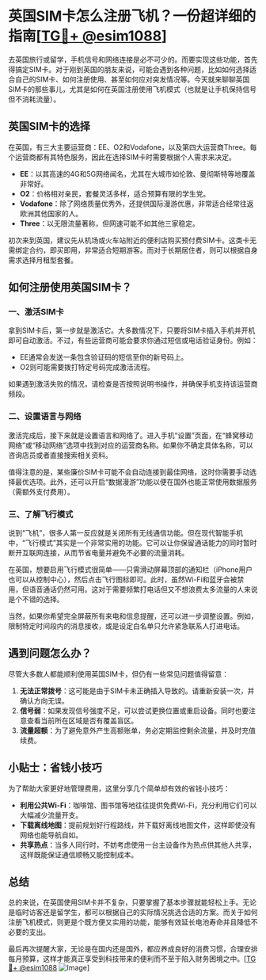 # 英国SIM卡怎么注册飞机？一份超详细的指南[[TG💪+ @esim1088](https://t.me/s/esim1088)]

去英国旅行或留学，手机信号和网络连接是必不可少的。而要实现这些功能，首先得搞定SIM卡。对于刚到英国的朋友来说，可能会遇到各种问题，比如如何选择适合自己的SIM卡、如何注册使用、甚至如何应对突发情况等。今天就来聊聊英国SIM卡的那些事儿，尤其是如何在英国注册使用飞机模式（也就是让手机保持信号但不消耗流量）。

## 英国SIM卡的选择

在英国，有三大主要运营商：EE、O2和Vodafone，以及第四大运营商Three。每个运营商都有其特色服务，因此在选择SIM卡时需要根据个人需求来决定。

- **EE**：以其高速的4G和5G网络闻名，尤其在大城市如伦敦、曼彻斯特等地覆盖非常好。
- **O2**：价格相对亲民，套餐灵活多样，适合预算有限的学生党。
- **Vodafone**：除了网络质量优秀外，还提供国际漫游优惠，非常适合经常往返欧洲其他国家的人。
- **Three**：以无限流量著称，但网速可能不如其他三家稳定。

初次来到英国，建议先从机场或火车站附近的便利店购买预付费SIM卡。这类卡无需绑定合约，即买即用，非常适合短期游客。而对于长期居住者，则可以根据自身需求选择月租型套餐。

## 如何注册使用英国SIM卡？

### 一、激活SIM卡

拿到SIM卡后，第一步就是激活它。大多数情况下，只要将SIM卡插入手机并开机即可自动激活。不过，有些运营商可能会要求你通过短信或电话验证身份。例如：

- EE通常会发送一条包含验证码的短信至你的新号码上。
- O2则可能需要拨打特定号码完成激活流程。

如果遇到激活失败的情况，请检查是否按照说明书操作，并确保手机支持该运营商频段。

### 二、设置语言与网络

激活完成后，接下来就是设置语言和网络了。进入手机“设置”页面，在“蜂窝移动网络”或“移动网络”选项中找到对应的运营商名称。如果你不确定具体名称，可以咨询店员或者直接搜索相关资料。

值得注意的是，某些廉价SIM卡可能不会自动连接到最佳网络，这时你需要手动选择最优选项。此外，还可以开启“数据漫游”功能以便在国外也能正常使用数据服务（需额外支付费用）。

### 三、了解飞行模式

说到“飞机”，很多人第一反应就是关闭所有无线通信功能。但在现代智能手机中，“飞行模式”其实是一个非常实用的功能。它可以让你保留通话能力的同时暂时断开互联网连接，从而节省电量并避免不必要的流量消耗。

在英国，想要启用飞行模式很简单——只需滑动屏幕顶部的通知栏（iPhone用户也可以从控制中心），然后点击飞行图标即可。此时，虽然Wi-Fi和蓝牙会被禁用，但语音通话仍然可用。这对于需要频繁打电话但又不想浪费太多流量的人来说是个不错的选择。

当然，如果你希望完全屏蔽所有来电和信息提醒，还可以进一步调整设置。例如，限制特定时间段内的消息接收，或是设定白名单只允许紧急联系人打进电话。

## 遇到问题怎么办？

尽管大多数人都能顺利使用英国SIM卡，但仍有一些常见问题值得留意：

1. **无法正常拨号**：这可能是由于SIM卡未正确插入导致的。请重新安装一次，并确认方向无误。
2. **信号弱**：如果发现信号强度不足，可以尝试更换位置或重启设备。同时也要注意查看当前所在区域是否有覆盖盲区。
3. **流量超额**：为了避免意外产生高额账单，务必定期监控剩余流量，并及时充值续费。

## 小贴士：省钱小技巧

为了帮助大家更好地管理费用，这里分享几个简单却有效的省钱小技巧：

- **利用公共Wi-Fi**：咖啡馆、图书馆等地往往提供免费Wi-Fi，充分利用它们可以大幅减少流量开支。
- **下载离线地图**：提前规划好行程路线，并下载好离线地图文件，这样即使没有网络也能导航自如。
- **共享热点**：当多人同行时，不妨考虑使用一台主设备作为热点供其他人共享，这样既能保证通信顺畅又能控制成本。

## 总结

总的来说，在英国使用SIM卡并不复杂，只要掌握了基本步骤就能轻松上手。无论是临时访客还是留学生，都可以根据自己的实际情况挑选合适的方案。而关于如何注册飞机模式，则更是个既方便又实用的功能，能够有效延长电池寿命并且降低不必要的支出。

最后再次提醒大家，无论是在国内还是国外，都应养成良好的消费习惯，合理安排每月预算，这样才能真正享受到科技带来的便利而不至于陷入财务困境之中。[[TG💪+ @esim1088](https://t.me/s/esim1088) ![Image](https://i.postimg.cc/4NQfJmqS/Snipaste-2025-05-13-00-14-12.png)]